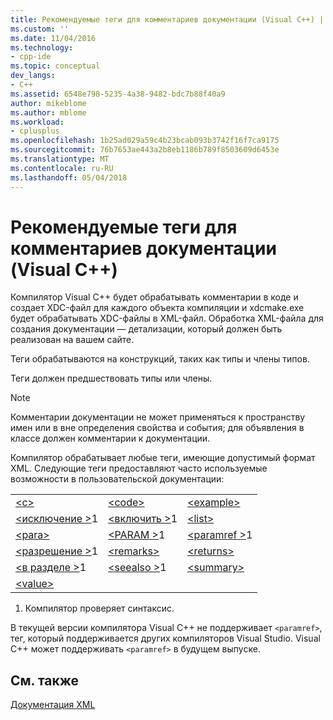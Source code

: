 ```yaml
---
title: Рекомендуемые теги для комментариев документации (Visual C++) | Документы Microsoft
ms.custom: ''
ms.date: 11/04/2016
ms.technology:
- cpp-ide
ms.topic: conceptual
dev_langs:
- C++
ms.assetid: 6548e798-5235-4a38-9482-bdc7b88f40a9
author: mikeblome
ms.author: mblome
ms.workload:
- cplusplus
ms.openlocfilehash: 1b25ad029a59c4b23bcab093b3742f16f7ca9175
ms.sourcegitcommit: 76b7653ae443a2b8eb1186b789f8503609d6453e
ms.translationtype: MT
ms.contentlocale: ru-RU
ms.lasthandoff: 05/04/2018
---
```

# <a name="recommended-tags-for-documentation-comments-visual-c"></a>Рекомендуемые теги для комментариев документации (Visual C++)
Компилятор Visual C++ будет обрабатывать комментарии в коде и создает XDC-файл для каждого объекта компиляции и xdcmake.exe будет обрабатывать XDC-файлы в XML-файл. Обработка XML-файла для создания документации — детализации, который должен быть реализован на вашем сайте.  
  
 Теги обрабатываются на конструкций, таких как типы и члены типов.  
  
 Теги должен предшествовать типы или члены.  
  
> [!NOTE]
>  Комментарии документации не может применяться к пространству имен или в вне определения свойства и события; для объявления в классе должен комментарии к документации.  
  
 Компилятор обрабатывает любые теги, имеющие допустимый формат XML. Следующие теги предоставляют часто используемые возможности в пользовательской документации:  
  
||||  
|-|-|-|  
|[\<c>](../ide/c-visual-cpp.md)|[\<code>](../ide/code-visual-cpp.md)|[\<example>](../ide/example-visual-cpp.md)|  
|[\<исключение >](../ide/exception-visual-cpp.md)1|[\<включить >](../ide/include-visual-cpp.md)1|[\<list>](../ide/list-visual-cpp.md)|  
|[\<para>](../ide/para-visual-cpp.md)|[\<PARAM >](../ide/param-visual-cpp.md)1|[\<paramref >](../ide/paramref-visual-cpp.md)1|  
|[\<разрешение >](../ide/permission-visual-cpp.md)1|[\<remarks>](../ide/remarks-visual-cpp.md)|[\<returns>](../ide/returns-visual-cpp.md)|  
|[\<в разделе >](../ide/see-visual-cpp.md)1|[\<seealso >](../ide/seealso-visual-cpp.md)1|[\<summary>](../ide/summary-visual-cpp.md)|  
|[\<value>](../ide/value-visual-cpp.md)|||  
  
 1. Компилятор проверяет синтаксис.  
  
 В текущей версии компилятора Visual C++ не поддерживает `<paramref>`, тег, который поддерживается других компиляторов Visual Studio. Visual C++ может поддерживать `<paramref>` в будущем выпуске.  
  
## <a name="see-also"></a>См. также  
 [Документация XML](../ide/xml-documentation-visual-cpp.md)